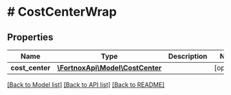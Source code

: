 # # CostCenterWrap

## Properties

Name | Type | Description | Notes
------------ | ------------- | ------------- | -------------
**cost_center** | [**\FortnoxApi\Model\CostCenter**](CostCenter.md) |  | [optional]

[[Back to Model list]](../../README.md#models) [[Back to API list]](../../README.md#endpoints) [[Back to README]](../../README.md)
